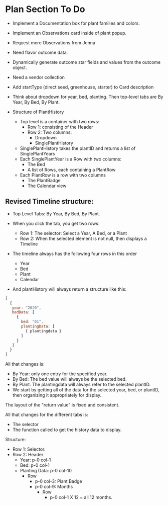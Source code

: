 # Plan Section To Do

* Implement a Documentation box for plant families and colors.
* Implement an Observations card inside of plant popup.
* Request more Observations from Jenna
* Need flavor outcome data.
* Dynamically generate outcome star fields and values from the outcome object.
* Need a vendor collection 
* Add startType (direct seed, greenhouse, starter) to Card description 
* Think about dropdown for year, bed, planting. Then top-level tabs are By Year, By Bed, By Plant.

* Structure of PlantHistory
    * Top level is a container with two rows:
        * Row 1: consisting of the Header
        * Row 2: Two columns:
            * Dropdown
            * SinglePlantHistory
    * SinglePlantHistory takes the plantID and returns a list of SinglePlantYears
    * Each SinglePlantYear is a Row with two columns:
        * The Bed
        * A list of Rows, each containing a PlantRow
    * Each PlantRow is a row with two columns
        * The PlantBadge
        * The Calendar view
        
## Revised Timeline structure:

* Top Level Tabs:  By Year, By Bed, By Plant.
* When you click the tab, you get two rows:
  * Row 1:  The selector: Select a Year, A Bed, or a Plant
  * Row 2:  When the selected element is not null, then displays a Timeline

* The timeline always has the following four rows in this order
  * Year 
  * Bed
  * Plant
  * Calendar

* And plantHistory will always return a structure like this:

```js
[
  {
   year: "2020",
   bedData: [
     {
       bed: "01",
       plantingData: [
         { plantingdata }
       ]
     }
   ] 
  }
]
```

All that changes is:
* By Year:  only one entry for the specified year.
* By Bed: The bed value will always be the selected bed.
* By Plant:  The plantingdata will always refer to the selected plantID.
* We start by getting all of the data for the selected year, bed, or plantID, then organizing it appropriately for display.

The layout of the "return value" is fixed and consistent.

All that changes for the different tabs is:
* The selector
* The function called to get the history data to display.

Structure:
* Row 1: Selector.
* Row 2: Header
  * Year: p-0 col-1
  * Bed: p-0 col-1
  * Planting Data: p-0 col-10
    * Row
      * p-0 col-3: Plant Badge
      * p-0 col-9: Months
        * Row
          * p-0 col-1 X 12 = all 12 months. 
